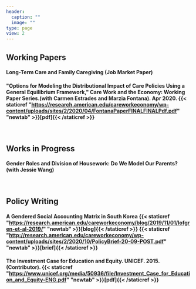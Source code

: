 ```yaml
---
header:
  caption: ""
  image: ""
type: page
view: 2
---
```


## Working Papers  
  
#### Long-Term Care and Family Caregiving (Job Market Paper) 

#### "Options for Modeling the Distributional Impact of Care Policies Using a General Equilibrium Framework," Care Work and the Economy: Working Paper Series.(with Carmen Estrades and Marzia Fontana). Apr 2020. {{< staticref "https://research.american.edu/careworkeconomy/wp-content/uploads/sites/2/2020/04/FontanaPaperFINALFINALPdf.pdf" "newtab" >}}[pdf]{{< /staticref >}} 

<br>

## Works in Progress

#### Gender Roles and Division of Housework: Do We Model Our Parents? (with Jessie Wang)

<br>

## Policy Writing

#### A Gendered Social Accounting Matrix in South Korea {{< staticref "https://research.american.edu/careworkeconomy/blog/2019/11/01/lofgren-et-al-2019/" "newtab" >}}[blog]{{< /staticref >}} {{< staticref "http://research.american.edu/careworkeconomy/wp-content/uploads/sites/2/2020/10/PolicyBrief-20-09-POST.pdf" "newtab" >}}[brief]{{< /staticref >}} 

#### The Investment Case for Education and Equity. UNICEF. 2015. (Contributor). {{< staticref "https://www.unicef.org/media/50936/file/Investment_Case_for_Education_and_Equity-ENG.pdf" "newtab" >}}[pdf]{{< /staticref >}} 




